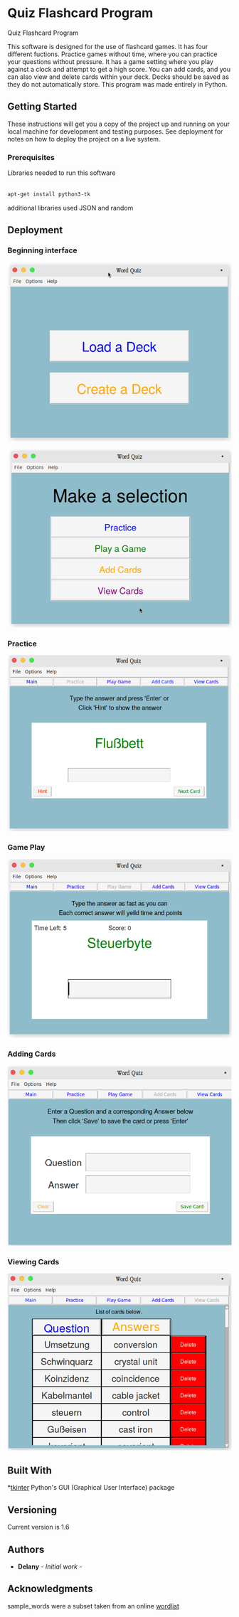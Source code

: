 # Quiz Flashcard Program
Quiz Flashcard Program

This software is designed for the use of flashcard games. It has four different fuctions. Practice games without time, where you can practice your questions without pressure. It has a game setting where you play against a clock and attempt to get a high score. You can add cards, and you can also view and delete cards within your deck. Decks should be saved as they do not automatically store. This program was made entirely in Python.

## Getting Started

These instructions will get you a copy of the project up and running on your local machine for development and testing purposes. See deployment for notes on how to deploy the project on a live system.

### Prerequisites

Libraries needed to run this software

```bash

apt-get install python3-tk

```
additional libraries used JSON and random

## Deployment

### Beginning interface

![sample1](https://raw.githubusercontent.com/delanyk/flashcard_software/master/img/sample1.png)

![sample2](https://raw.githubusercontent.com/delanyk/flashcard_software/master/img/sample2.png)

### Practice

![sample3](https://raw.githubusercontent.com/delanyk/flashcard_software/master/img/sample3.png)

### Game Play

![sample4](https://raw.githubusercontent.com/delanyk/flashcard_software/master/img/sample4.png)

### Adding Cards

![sample5](https://raw.githubusercontent.com/delanyk/flashcard_software/master/img/sample5.png)

### Viewing Cards

![sample6](https://raw.githubusercontent.com/delanyk/flashcard_software/master/img/sample6.png)


## Built With

*[tkinter](https://wiki.python.org/moin/TkInter) Python's GUI (Graphical User Interface) package


## Versioning
Current version is 1.6

## Authors

* **Delany** - *Initial work* - 

## Acknowledgments

sample_words were a subset taken from an online [wordlist](https://www.trueterm.com/wordlist.html)
